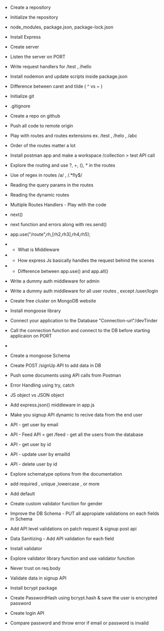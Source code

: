- Create a repository 
- Initialize the repository
- node_modules, package.json, package-lock.json
- Install Express
- Create server
- Listen the server on PORT
- Write request handlers for /test , /hello
- Install nodemon and update scripts inside package.json
- Difference between caret and tilde ( ^ vs ~ )

- Initialize git
- .gitignore
- Create a repo on github
- Push all code to remote origin
- Play with routes and routes extensions ex. /test , /helo , /abc
- Order of the routes matter a lot
- Install postman app and make a workspace /collection > test API call
- Explore the routing and use ?, +, (), * in the routes
- Use of regex in routes /a/ , /.*fly$/
- Reading the query params in the routes
- Reading the dynamic routes    

- Multiple Routes Handlers - Play with the code 
- next()
- next function and errors along with res.send()
- app.use("/route",rh,[rh2,rh3],rh4,rh5);
- * What is Middleware 
- * How express Js basically handles the request behind the scenes
- * Difference between app.use() and app.all()
- Write a dummy auth middleware for admin
- Write a dummy auth middleware for all user routes , except /user/login

- Create free cluster on MongoDB website
- Install mongoose library
- Connect your application to the Database "Connection-url"/devTinder
- Call the connection function and connect to the DB before starting applicaion on PORT
- 
- Create a mongoose Schema
- Create POST /signUp API to add data in DB
- Push some documents using API calls from Postman
- Error Handling using try, catch

- JS object vs JSON object
- Add express.json() middleware in app.js
- Make you signup API dynamic to recive data from the end user
- API - get user by email
- API - Feed API  = get /feed - get all the users from the database
- API - get user by id
- API - update user by emailId
- API - delete user by id   

- Explore schematype options from the documentation
- add required , unique ,lowercase , or more
- Add default
- Create custom validator function for gender
- Improve the DB Schema - PUT all appropiate validations on each fields in Schema
- Add API level validations on patch request & signup post api
- Data Sanitizing - Add API validation for each field
- Install validator 
- Explore validator library function and use validator function
- Never trust on req.body

- Validate data in signup API
- Install bcrypt package
- Create PasswordHash using bcrypt.hash & save the user is encrypted password
- Create login API 
- Compare password and throw error if email or password is invalid